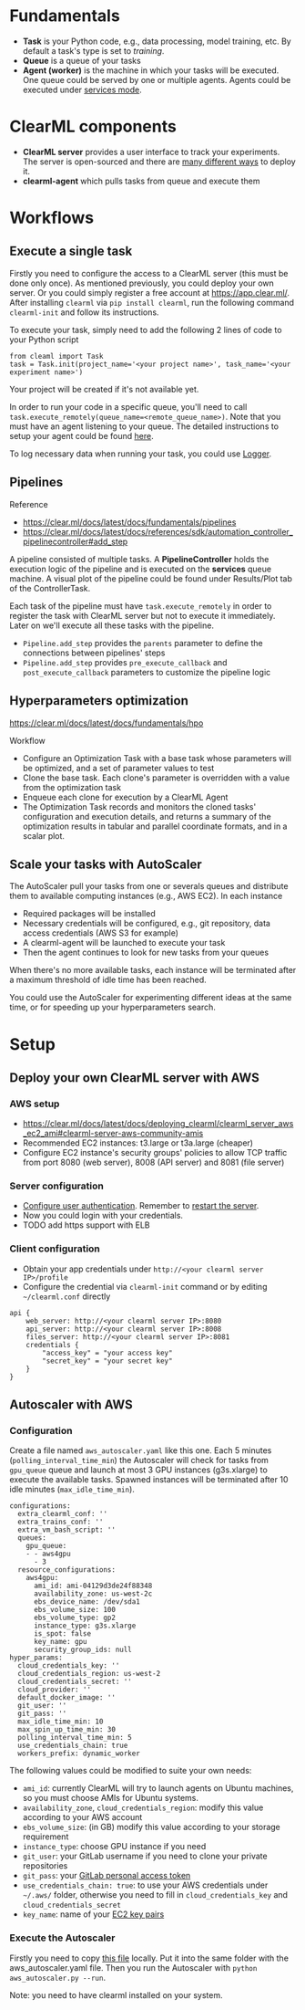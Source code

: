 # Fundamentals
- **Task** is your Python code, e.g., data processing, model training, etc.
    By default a task's type is set to *training*.
- **Queue** is a queue of your tasks
- **Agent (worker)** is the machine in which your tasks will be executed. One queue could be served by one or multiple agents. Agents could be executed under [services mode](https://clear.ml/docs/latest/docs/clearml_agent/#services-mode).

# ClearML components
- **ClearML server** provides a user interface to track your experiments.
    The server is open-sourced and there are [many different ways](https://clear.ml/docs/latest/docs/deploying_clearml/clearml_server#deployment) to deploy it.
- **clearml-agent**  which pulls tasks from queue and execute them

# Workflows
## Execute a single task
Firstly you need to configure the access to a ClearML server (this must be done only once). 
As mentioned previously, you could deploy your own server.
Or you could simply register a free account at https://app.clear.ml/.
After installing `clearml` via `pip install clearml`, run the following command `clearml-init` and follow
its instructions.

To execute your task, simply need to add the following 2 lines of code to your Python script
```
from cleaml import Task
task = Task.init(project_name='<your project name>', task_name='<your experiment name>')
```
Your project will be created if it's not available yet.

In order to run your code in a specific queue, you'll need to call `task.execute_remotely(queue_name=<remote_queue_name>)`. Note that you must have an agent listening to your queue.
The detailed instructions to setup your agent could be found [here](https://clear.ml/docs/latest/docs/clearml_agent).

To log necessary data when running your task, you could use
[Logger](https://clear.ml/docs/latest/docs/fundamentals/logger/).

## Pipelines
Reference 
- https://clear.ml/docs/latest/docs/fundamentals/pipelines
- https://clear.ml/docs/latest/docs/references/sdk/automation_controller_pipelinecontroller#add_step

A pipeline consisted of multiple tasks.
A **PipelineController** holds the execution logic of the pipeline and is executed on the **services** queue machine.
A visual plot of the pipeline could be found under Results/Plot tab of the ControllerTask.

Each task of the pipeline must have `task.execute_remotely` in order to register the task
with ClearML server but not to execute it immediately.
Later on we'll execute all these tasks with the pipeline.

- `Pipeline.add_step` provides the `parents` parameter to define the connections between pipelines' steps
- `Pipeline.add_step` provides `pre_execute_callback` and `post_execute_callback` parameters to customize the pipeline logic

## Hyperparameters optimization
https://clear.ml/docs/latest/docs/fundamentals/hpo

Workflow
- Configure an Optimization Task with a base task whose parameters will be optimized, and a set of parameter values to test
- Clone the base task. Each clone's parameter is overridden with a value from the optimization task
- Enqueue each clone for execution by a ClearML Agent
- The Optimization Task records and monitors the cloned tasks' configuration and execution details, and returns a summary of the optimization results in tabular and parallel coordinate formats, and in a scalar plot.

## Scale your tasks with AutoScaler
The AutoScaler pull your tasks from one or severals queues and distribute them to available computing 
instances (e.g., AWS EC2). In each instance
- Required packages will be installed
- Necessary credentials will be configured, e.g., git repository, data access credentials (AWS S3 for example)
- A clearml-agent will be launched to execute your task
- Then the agent continues to look for new tasks from your queues

When there's no more available tasks, each instance will be terminated after a maximum threshold of idle time has been reached.

You could use the AutoScaler for experimenting different ideas at the same time, or for speeding up your
hyperparameters search.

# Setup
## Deploy your own ClearML server with AWS
### AWS setup
- https://clear.ml/docs/latest/docs/deploying_clearml/clearml_server_aws_ec2_ami#clearml-server-aws-community-amis
- Recommended EC2 instances: t3.large or t3a.large (cheaper)
- Configure EC2 instance's security groups' policies to allow TCP traffic from port 8080 (web server), 8008 (API server) and 8081 (file server)

### Server configuration
- [Configure user authentication](https://clear.ml/docs/latest/docs/deploying_clearml/clearml_server_config#using-hashed-passwords). Remember to [restart the server](https://github.com/allegroai/clearml-server#restarting-clearml-server).
- Now you could login with your credentials.
- TODO add https support with ELB

### Client configuration
- Obtain your app credentials under `http://<your clearml server IP>/profile`
- Configure the credential via `clearml-init` command or by editing `~/clearml.conf` directly
```
api {
    web_server: http://<your clearml server IP>:8080
    api_server: http://<your clearml server IP>:8008
    files_server: http://<your clearml server IP>:8081
    credentials {
        "access_key" = "your access key"
        "secret_key" = "your secret key"
    }
}
```
## Autoscaler with AWS
### Configuration
Create a file named `aws_autoscaler.yaml` like this one.
Each 5 minutes (`polling_interval_time_min`) the Autoscaler will check for tasks from `gpu_queue` queue
and launch at most 3 GPU instances (g3s.xlarge) to execute the available tasks.
Spawned instances will be terminated after 10 idle minutes (`max_idle_time_min`).
```
configurations:
  extra_clearml_conf: ''
  extra_trains_conf: ''
  extra_vm_bash_script: ''
  queues:
    gpu_queue:
    - - aws4gpu
      - 3
  resource_configurations:
    aws4gpu:
      ami_id: ami-04129d3de24f88348
      availability_zone: us-west-2c
      ebs_device_name: /dev/sda1
      ebs_volume_size: 100
      ebs_volume_type: gp2
      instance_type: g3s.xlarge
      is_spot: false
      key_name: gpu
      security_group_ids: null
hyper_params:
  cloud_credentials_key: ''
  cloud_credentials_region: us-west-2
  cloud_credentials_secret: ''
  cloud_provider: ''
  default_docker_image: ''
  git_user: ''
  git_pass: ''
  max_idle_time_min: 10
  max_spin_up_time_min: 30
  polling_interval_time_min: 5
  use_credentials_chain: true
  workers_prefix: dynamic_worker
```

The following values could be modified to suite your own needs:
- `ami_id`: currently ClearML will try to launch agents on Ubuntu machines, so you must choose 
AMIs for Ubuntu systems.
- `availability_zone`, `cloud_credentials_region`: modify this value according to your AWS account
- `ebs_volume_size`: (in GB) modify this value according to your storage requirement
- `instance_type`: choose GPU instance if you need
- `git_user`: your GitLab username if you need to clone your private repositories
- `git_pass`: your [GitLab personal access token](https://docs.gitlab.com/ee/user/profile/personal_access_tokens.html)
- `use_credentials_chain: true`: to use your AWS credentials under `~/.aws/` folder,
otherwise you need to fill in `cloud_credentials_key` and `cloud_credentials_secret`
- `key_name`: name of your [EC2 key pairs](https://docs.aws.amazon.com/AWSEC2/latest/UserGuide/ec2-key-pairs.html)

### Execute the Autoscaler
Firstly you need to copy [this file](https://github.com/allegroai/clearml/blob/master/examples/services/aws-autoscaler/aws_autoscaler.py) locally.
Put it into the same folder with the aws_autoscaler.yaml file.
Then you run the Autoscaler with `python aws_autoscaler.py --run`.

Note: you need to have clearml installed on your system.
